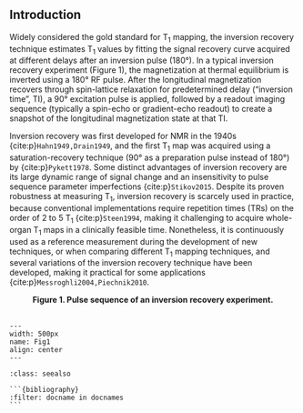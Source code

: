 ## Introduction

Widely considered the gold standard for T<sub>1</sub> mapping, the inversion recovery technique estimates T<sub>1</sub> values by fitting the signal recovery curve acquired at different delays after an inversion pulse (180°). In a typical inversion recovery experiment (Figure 1), the magnetization at thermal equilibrium is inverted using a 180° RF pulse. After the longitudinal magnetization recovers through spin-lattice relaxation for predetermined delay (“inversion time”, TI), a 90° excitation pulse is applied, followed by a readout imaging sequence (typically a spin-echo or gradient-echo readout) to create a snapshot of the longitudinal magnetization state at that TI.

Inversion recovery was first developed for NMR in the 1940s {cite:p}`Hahn1949,Drain1949`, and the first T<sub>1</sub> map was acquired using a saturation-recovery technique (90° as a preparation pulse instead of 180°) by {cite:p}`Pykett1978`. Some distinct advantages of inversion recovery are its large dynamic range of signal change and an insensitivity to pulse sequence parameter imperfections {cite:p}`Stikov2015`. Despite its proven robustness at measuring T<sub>1</sub>, inversion recovery is scarcely used in practice, because conventional implementations require repetition times (TRs) on the order of 2 to 5 T<sub>1</sub> {cite:p}`Steen1994`, making it challenging to acquire whole-organ T<sub>1</sub> maps in a clinically feasible time. Nonetheless, it is continuously used as a reference measurement during the development of new techniques, or when comparing different T<sub>1</sub> mapping techniques, and several variations of the inversion recovery technique have been developed, making it practical for some applications {cite:p}`Messroghli2004,Piechnik2010`.

<center>
<b style="text-align:justify;">
Figure 1. Pulse sequence of an inversion recovery experiment.
</b>
</center>

<br>


```{image} images/ir_pulsesequences.png
---
width: 500px
name: Fig1
align: center
---
```

````{admonition} References
:class: seealso

```{bibliography}
:filter: docname in docnames
```
````